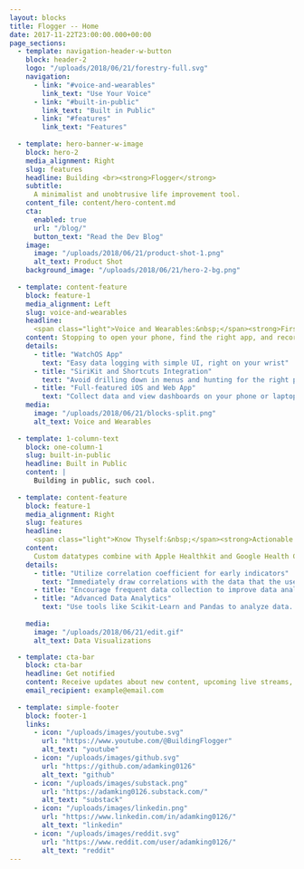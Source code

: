 ```yaml
---
layout: blocks
title: Flogger -- Home
date: 2017-11-22T23:00:00.000+00:00
page_sections:
  - template: navigation-header-w-button
    block: header-2
    logo: "/uploads/2018/06/21/forestry-full.svg"
    navigation:
      - link: "#voice-and-wearables"
        link_text: "Use Your Voice"
      - link: "#built-in-public"
        link_text: "Built in Public"
      - link: "#features"
        link_text: "Features"
  
  - template: hero-banner-w-image
    block: hero-2  
    media_alignment: Right
    slug: features
    headline: Building <br><strong>Flogger</strong>
    subtitle:
      A minimalist and unobtrusive life improvement tool.
    content_file: content/hero-content.md
    cta:
      enabled: true
      url: "/blog/"
      button_text: "Read the Dev Blog"
    image:
      image: "/uploads/2018/06/21/product-shot-1.png"
      alt_text: Product Shot
    background_image: "/uploads/2018/06/21/hero-2-bg.png"
  
  - template: content-feature
    block: feature-1
    media_alignment: Left
    slug: voice-and-wearables
    headline:
      <span class="light">Voice and Wearables:&nbsp;</span><strong>First-Class Citizens</strong>
    content: Stopping to open your phone, find the right app, and record a data point is a high friction experience.
    details:
      - title: "WatchOS App"
        text: "Easy data logging with simple UI, right on your wrist"
      - title: "SiriKit and Shortcuts Integration"
        text: "Avoid drilling down in menus and hunting for the right parameters. Just use your voice and tell the us what you want to log."
      - title: "Full-featured iOS and Web App"
        text: "Collect data and view dashboards on your phone or laptop"
    media:
      image: "/uploads/2018/06/21/blocks-split.png"
      alt_text: Voice and Wearables
  
  - template: 1-column-text
    block: one-column-1
    slug: built-in-public
    headline: Built in Public
    content: |
      Building in public, such cool.
  
  - template: content-feature
    block: feature-1
    media_alignment: Right
    slug: features
    headline:
      <span class="light">Know Thyself:&nbsp;</span><strong>Actionable Insights, not Gamification</strong>
    content:
      Custom datatypes combine with Apple Healthkit and Google Health Connect for increased self-understanding
    details:
      - title: "Utilize correlation coefficient for early indicators"
        text: "Immediately draw correlations with the data that the user already has already recorded/collected"
      - title: "Encourage frequent data collection to improve data analytics"
      - title: "Advanced Data Analytics"
        text: "Use tools like Scikit-Learn and Pandas to analyze data.  The more you record, the better the understanding"
    
    media:
      image: "/uploads/2018/06/21/edit.gif"
      alt_text: Data Visualizations

  - template: cta-bar
    block: cta-bar
    headline: Get notified
    content: Receive updates about new content, upcoming live streams, etc.  No spam.
    email_recipient: example@email.com
  
  - template: simple-footer
    block: footer-1
    links:
      - icon: "/uploads/images/youtube.svg"
        url: "https://www.youtube.com/@BuildingFlogger"
        alt_text: "youtube"
      - icon: "/uploads/images/github.svg"
        url: "https://github.com/adamking0126"
        alt_text: "github"
      - icon: "/uploads/images/substack.png"
        url: "https://adamking0126.substack.com/"
        alt_text: "substack"
      - icon: "/uploads/images/linkedin.png"
        url: "https://www.linkedin.com/in/adamking0126/"
        alt_text: "linkedin"
      - icon: "/uploads/images/reddit.svg"
        url: "https://www.reddit.com/user/adamking0126/"
        alt_text: "reddit" 
---
```

